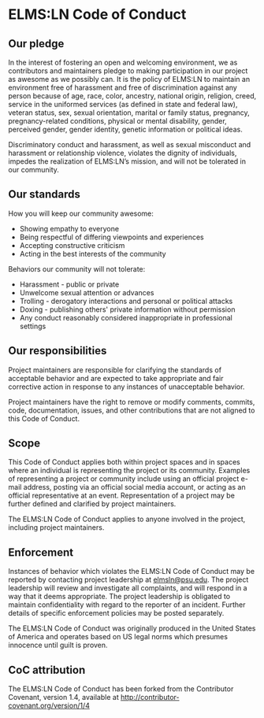 # ELMS:LN Code of Conduct

## Our pledge

In the interest of fostering an open and welcoming environment, we as contributors and maintainers pledge to making participation in our project as awesome as we possibly can.
It is the policy of ELMS:LN to maintain an environment free of harassment and free of discrimination against any person because of age, race, color, ancestry, national origin, religion,
creed, service in the uniformed services (as defined in state and federal law), veteran status, sex, sexual orientation,
marital or family status, pregnancy, pregnancy-related conditions, physical or mental disability, gender, perceived gender,
gender identity, genetic information or political ideas.

Discriminatory conduct and harassment, as well as sexual misconduct and harassment or relationship violence, violates the dignity of individuals, impedes the realization of ELMS:LN’s mission, and will not be tolerated in our community.

## Our standards

How you will keep our community awesome:

* Showing empathy to everyone
* Being respectful of differing viewpoints and experiences
* Accepting constructive criticism
* Acting in the best interests of the community

Behaviors our community will not tolerate:

* Harassment - public or private
* Unwelcome sexual attention or advances
* Trolling - derogatory interactions and personal or political attacks
* Doxing - publishing others' private information without permission
* Any conduct reasonably considered inappropriate in professional settings

## Our responsibilities

Project maintainers are responsible for clarifying the standards of acceptable behavior and are expected
to take appropriate and fair corrective action in response to any instances of unacceptable behavior.

Project maintainers have the right to remove or modify comments, commits, code, documentation,
issues, and other contributions that are not aligned to this Code of Conduct.

## Scope

This Code of Conduct applies both within project spaces and in spaces where an individual is 
representing the project or its community. Examples of representing a project or community include using 
an official project e-mail address, posting via an official social media account, or acting as an official 
representative at an event. Representation of a project may be further defined and clarified 
by project maintainers.

The ELMS:LN Code of Conduct applies to anyone involved in the project, including project maintainers.

## Enforcement

Instances of behavior which violates the ELMS:LN Code of Conduct may be reported by contacting 
project leadership at elmsln@psu.edu. The project leadership will review and investigate all complaints, and will 
respond in a way that it deems appropriate. The project leadership is obligated to maintain 
confidentiality with regard to the reporter of an incident. Further details of specific enforcement policies 
may be posted separately.

The ELMS:LN Code of Conduct was originally produced in the United States of America and operates based on US legal norms
which presumes innocence until guilt is proven.

## CoC attribution
The ELMS:LN Code of Conduct has been forked from the Contributor Covenant, version 1.4, available at http://contributor-covenant.org/version/1/4
